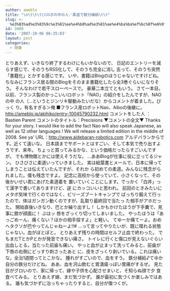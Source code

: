 ```yaml
---
author: ameblo
title: "\n\t\t\t\tロボの中の人／柔道で鉄分補給\t\t"
slug: >-
  %e3%83%ad%e3%83%9c%e3%81%ae%e4%b8%ad%e3%81%ae%e4%ba%ba%ef%bc%8f%e6%9f%94%e9%81%93%e3%81%a7%e9%89%84%e5%88%86%e8%a3%9c%e7%b5%a6
id: 3400
date: '2007-10-06 06:35:03'
layout: post
categories:
  - 随筆
---
```


とりあえず、いきなり終了するわけにもいかないので、 日記のエントリーを減らす感じで、そのうちRSS化して、そのうち完全に消し 去って、そのうち突然「書籍化」とかする感じです。 いや、書籍はBlogのほうじゃないですけどね。 ちなみにフランス居る間のBlogをそのまま書籍化したら全3巻ぐらいになりそう。 そんなわけで若干スローペースで。 豪華二本立てともいう。 さて一本目。 以前、フランス製のかっこいいロボット「NAO」の紹介をしたんですが、NAOの中 の人（…というとジンリキ駆動みたいだな）からコメントが着ました。びっく り。有名すぎる＞俺 ■フランス産ロボットNao、Aiboの後継に。 http://ameblo.jp/akihiko/entry-10045790232.html コメントをした人 ：Bastien Parent コメントのタイトル：Precisions ▼コメントの全文▼ Thanks for your story. I would like to add the fact Nao will also speak Japanese, as well as 12 other languages ! We will release a limited edition in the middle of 2008. See ya' URL：http://www.aldebaran-robotics.com アルデバランからです。近くて遠いな。 日本語までサポートとはすごい、そして本気で売り出すようです、来年。 ちょっと買ってみるかな、という価格だったらすごいんですが。 でも博物館とかには使えそうだな。 …ああBlogが仕事に役に立ってるジャン。 ひさびさに柔道いっていきました。 実は絵葉書とメールで、日本に帰ってしまうことは伝えていたんですが、それか ら初めての柔道。みんなに残念がられました。僕も残念ですよ。 記念に高校から使っていて、小さくなって、その後かいせい君にあげた柔道着を 置いていくことにします。でっかく「白井」って漢字で書いてありますけど、逆 にカッコいいと思われ。 前回のときみたいにメタボ気味で行くのではなく、ビリーズブートキャンプで ばっちり鍛えて行ったので、体はガンガン動くのですが、乱取り最終回で当たっ た相手がアホだった。 開始直後いきなり、巴とか繰り出すし！ しかもかけたほうが下手糞で、見事に膝が顔面に！ ぶはッ 唇をざっくり切ってしまいました。 やったほうは「あっごめーん、痛くない？ほかの相手探すよ」と軽い。 てゆーか痛てーよ。おめヘタクソが巴やってんじゃねーよ!!# …って言ってやりたいが、既に喋れる状態じゃない。血がぼとぼと。 とりあえず残りの時間はセルフ止血で終わった。 でもまだTとかPとかが発音できない痛さ。 トイレに行くと傷口が見えないぐらい出血しとる。当たった前歯も痛い。 やっと血が止まって洗ってみると、前歯が下唇の右側にどっすり刺さったあと に、皮をざっくり剥いでいる。これは痛いな。全治1週間ってとこかな。 腫れがすごいので、血をすう。 鉄分補給♪てゆか自分の鉄分だけどね。 ああ、血を沢山飲むと胃潰瘍っぽい胃痛がするぜ。 見た目がグロいので、家に帰って、嫁や子供を心配させまいと、そ知らぬ顔で夕 食食べてみる。 とりあえず嫁、まだ気づかず。 誰が最初に気づくか楽しみではある。 誰も気づかずに治っちゃったりすると、自分が傷つくが。
